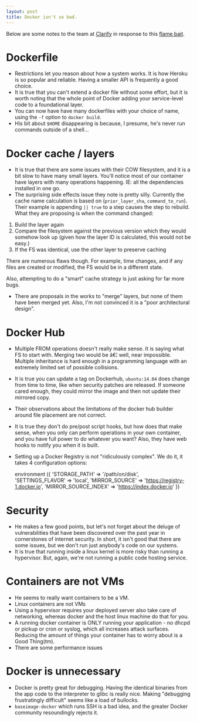 ```yaml
---
layout: post
title: Docker isn't so bad.
---
```


Below are some notes to the team at [Clarify](http://clarify.io) in response
to this [flame bait](http://iops.io/blog/docker-hype/).

# Dockerfile

 - Restrictions let you reason about how a system works. It is how Heroku is so
   popular and reliable. Having a smaller API is frequently a good choice.
 - It is true that you can't extend a docker file without some effort, but it
   is worth noting that the whole point of Docker adding your service-level
   code to a foundational layer.
 - You can now have have many dockerfiles with your choice of name, using the
   `-f` option to `docker build`.
 - His bit about `$HOME` disappearing is because, I presume, he's never run
   commands outside of a shell...

# Docker cache / layers

 - It is true that there are some issues with their COW filesystem, and it is a
   bit slow to have many small layers. You'll notice most of our container
   have layers with many operations happening. IE: all the dependencies
   installed in one go.
 - The surprising side effects issue they note is pretty silly. Currently the
   cache name calculation is based on (`prior_layer_sha`, `command_to_run`). Their
   example is appending `|| true` to a step causes the step to rebuild. What
   they are proposing is when the command changed:

1. Build the layer again
2. Compare the filesystem against the previous version which they would somehow
   look up (given how the layer ID is calculated, this would not be easy.)
3. If the FS was identical, use the other layer to preserve caching

There are numerous flaws though. For example, time changes, and if any files
are created or modified, the FS would be in a different state.

Also, attempting to do a "smart" cache strategy is just asking for far more
bugs.

 - There are proposals in the works to "merge" layers, but none of them have
   been merged yet. Also, I'm not convinced it is a "poor architectural
   design".

# Docker Hub

 - Multiple FROM operations doesn't really make sense. It is saying what FS to
   start with. Merging two would be â€¦ well, near impossible. Multiple
   inheritance is hard enough in a programming language with an extremely
   limited set of possible collisions.
 - It is true you can update a tag on Dockerhub, `ubuntu:14.04` does change
   from time to time, like when security patches are released. If someone
   cared enough, they could mirror the image and then not update their mirrored
   copy.
 - Their observations about the limitations of the docker hub builder around
   file placement are not correct.
 - It is true they don't do pre/post script hooks, but how does that make
   sense, when you only can perform operations in your own container, and you
   have full power to do whatever you want? Also, they have web hooks to notify
   you when it is built.
 - Setting up a Docker Registry is not "ridiculously complex". We do it, it
   takes 4 configuration options:

    environment ({
      'STORAGE_PATH'        => '/path/on/disk',
      'SETTINGS_FLAVOR'     => 'local',
      'MIRROR_SOURCE'       => 'https://registry-1.docker.io',
      'MIRROR_SOURCE_INDEX' => 'https://index.docker.io'
    })

# Security

 - He makes a few good points, but let's not forget about the deluge of
   vulnerabilities that have been discovered over the past year in cornerstones
   of internet security. In short, it isn't good that there are some issues,
   but we don't run just anybody's code on our systems.
 - It is true that running inside a linux kernel is more risky than running a
   hypervisor. But, again, we're not running a public code hosting service.

# Containers are not VMs

 - He seems to really want containers to be a VM.
 - Linux containers are not VMs
 - Using a hypervisor requires your deployed server also take care of
   networking, whereas docker and the host linux machine do that for you.
 - A running docker container is ONLY running your application - no dhcpd or
   pickup or cron or syslog, which all increases attack surfaces. Reducing the
   amount of things your container has to worry about is a Good Thing(tm).
 - There are some performance issues

# Docker is unnecessary

 - Docker is pretty great for debugging. Having the identical binaries from the
   app code to the interpreter to glibc is really nice. Making "debugging
   frustratingly difficult" seems like a load of bullocks.
 - `baseimage-docker` which runs SSH is a bad idea, and the greater Docker
   community resoundingly rejects it.


